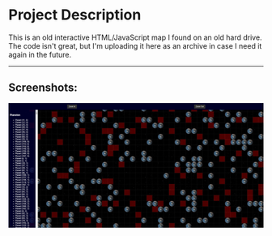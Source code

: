 # Project Description

This is an old interactive HTML/JavaScript map I found on an old hard drive. The code isn't great, but I'm uploading it here as an archive in case I need it again in the future.

---

## Screenshots:

![Screenshot](screenshot.png)

